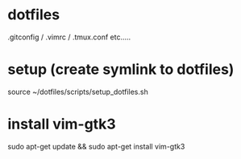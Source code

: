 # dotfiles
.gitconfig / .vimrc / .tmux.conf etc.....

# setup (create symlink to dotfiles)
source ~/dotfiles/scripts/setup_dotfiles.sh

# install vim-gtk3
sudo apt-get update && sudo apt-get install vim-gtk3

